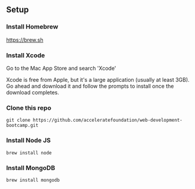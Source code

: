 ## Setup

### Install Homebrew
https://brew.sh


### Install Xcode

Go to the Mac App Store and search 'Xcode'

Xcode is free from Apple, but it's a large application (usually at least 3GB). Go ahead and download it and follow the prompts to install once the download completes.

### Clone this repo
```
git clone https://github.com/acceleratefoundation/web-development-bootcamp.git
```

### Install Node JS
```
brew install node
```

### Install MongoDB

```
brew install mongodb
```
